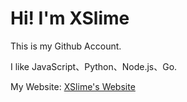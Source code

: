 # Hi! I'm XSlime
This is my Github Account.

I like JavaScript、Python、Node.js、Go.

My Website: [XSlime's Website](//xslimenb.eu.org)
